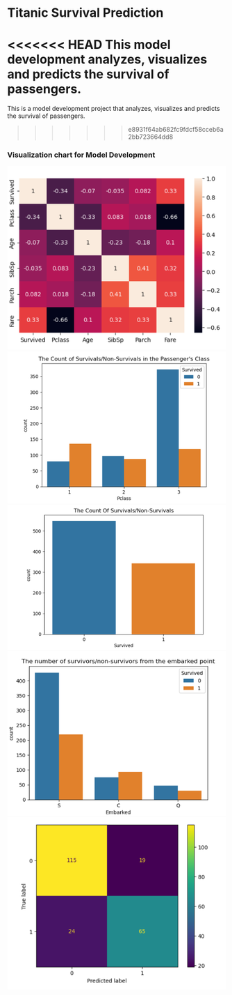 # Titanic Survival Prediction

<<<<<<< HEAD
This model development analyzes, visualizes and predicts the survival of passengers.
=======
This is a model development project that analyzes, visualizes and predicts the survival of passengers.
>>>>>>> e8931f64ab682fc9fdcf58cceb6a2bb723664dd8

### Visualization chart for Model Development

![Correlation chart](Images/chart.png)
![chart](Images/chart%201.png)
![chart](Images/chart%202.png)
![chart](Images/chart%203.png)
![chart](Images/chart%204.png)

